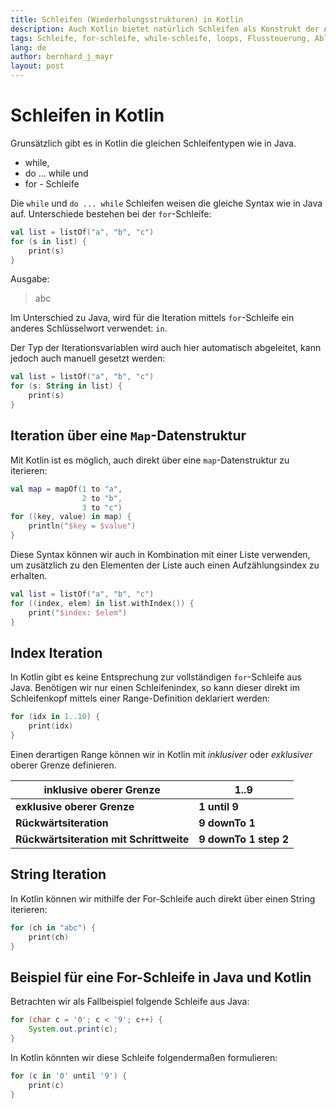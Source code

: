 ```yaml
---
title: Schleifen (Wiederholungsstrukturen) in Kotlin
description: Auch Kotlin bietet natürlich Schleifen als Konstrukt der Ablaufsteuerung in unseren Programmen. Wir zeigen, welche Typen von Schleifen Kotlin zur Verfügung stellt und wie wir diese einsetzen können.
tags: Schleife, for-schleife, while-schleife, loops, Flussteuerung, Ablaufsteuerung, Java, Kotlin, Programmierung, Softwareentwicklung, Programmiersprache
lang: de
author: bernhard_j_mayr
layout: post
---
```


# Schleifen in Kotlin

Grunsätzlich gibt es in Kotlin die gleichen Schleifentypen wie in Java.

- while,
- do ... while und
- for - Schleife

Die ```while``` und ```do ... while``` Schleifen weisen die gleiche Syntax wie in Java auf. Unterschiede bestehen bei der ```for```-Schleife:

```kotlin
val list = listOf("a", "b", "c")
for (s in list) {
    print(s)
}
```

Ausgabe:

> abc

Im Unterschied zu Java, wird für die Iteration mittels ```for```-Schleife ein anderes Schlüsselwort verwendet: ```in```.

Der Typ der Iterationsvariablen wird auch hier automatisch abgeleitet, kann jedoch auch manuell gesetzt werden:

```kotlin
val list = listOf("a", "b", "c")
for (s: String in list) {
    print(s)
}
```

## Iteration über eine ```Map```-Datenstruktur
Mit Kotlin ist es möglich, auch direkt über eine ```map```-Datenstruktur zu iterieren:

```kotlin
val map = mapOf(1 to "a",
                2 to "b",
                3 to "c")
for ((key, value) in map) {
    println("$key = $value")
}
```

Diese Syntax können wir auch in Kombination mit einer Liste verwenden, um zusätzlich zu den Elementen der Liste auch einen Aufzählungsindex zu erhalten.

```kotlin
val list = listOf("a", "b", "c")
for ((index, elem) in list.withIndex()) {
    print("$index: $elem")
}
```

## Index Iteration
In Kotlin gibt es keine Entsprechung zur vollständigen ```for```-Schleife aus Java. Benötigen wir nur einen Schleifenindex, so kann dieser direkt im Schleifenkopf mittels einer Range-Definition deklariert werden:

```kotlin
for (idx in 1..10) {
    print(idx)
}
```

Einen derartigen Range können wir in Kotlin mit _inklusiver_ oder _exklusiver_ oberer Grenze definieren.

| inklusive oberer Grenze 	| 1..9 	|
|-----------------------------	|-----------	|
| __exklusive oberer Grenze__ 	| __1 until 9__ 	|
| __Rückwärtsiteration__ | __9 downTo 1__ |
| __Rückwärtsiteration mit Schrittweite__ | __9 downTo 1 step 2__ |

## String Iteration
In Kotlin können wir mithilfe der For-Schleife auch direkt über einen String iterieren:

```kotlin
for (ch in "abc") {
    print(ch)
}
```

## Beispiel für eine For-Schleife in Java und Kotlin
Betrachten wir als Fallbeispiel folgende Schleife aus Java:

```java
for (char c = '0'; c < '9'; c++) {
    System.out.print(c);
}
```

In Kotlin könnten wir diese Schleife folgendermaßen formulieren:

```kotlin
for (c in '0' until '9') {
    print(c)
}
```
